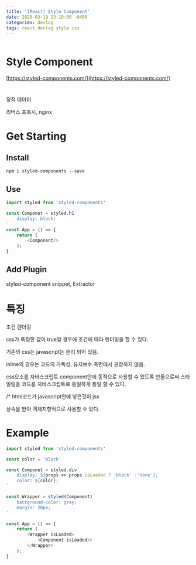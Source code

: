 ```yaml
---
title: '[React] Style Component'
date: 2020-03-19 23:10:00 -0400
categories: devlog
tags: react devlog style css
---
```


```
```
# Style Component
[https://styled-components.com/](https://styled-components.com/)

# 
정적 데이터

리버스 프록시, nginx

# Get Starting

## Install
```
npm i styled-components --save
```

## Use
```javascript
import styled from 'styled-components'

const Componet = styled.h1`
    display: block;
`
const App = () => {
    return (
        <Component/>
    );
}
```

## Add Plugin
styled-component snippet, Extractor


# 특징
조건 렌더링

css가 특정한 값이 true일 경우에 조건에 따라 렌더링을 할 수 있다.

기존의 css는 javascript는 분리 되어 있음.

inline의 경우는 코드의 가독성, 유지보수 측면에서 권장하지 않음.

css요소를 자바스크립트 component안에 동적으로 사용할 수 있도록 만듦으로써 스타일링을 코드를 자바스크립트로 동일하게 통일 할 수 있다.

/* html코드가 javascript안에 넣은것이 jsx

상속을 받아 객체지향적으로 사용할 수 있다.


# Example
```javascript
import styled from 'styled-components'

const color = 'black'

const Componet = styled.div`
    display: ${props => props.isLoaded ? 'block' :'none'};
    color: ${color};
`

const Wrapper = styled(Component)`
    background-color: gray;
    margin: 20px;
`

const App = () => {
    return (
        <Wrapper isLoaded>
            <Component isLoaded/>
        </Wrapper>
    );
}
```

